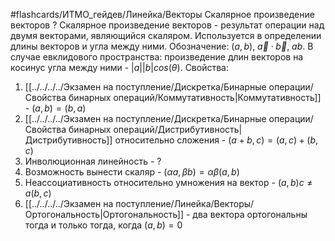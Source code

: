 #flashcards/ИТМО_гейдев/Линейка/Векторы
Скалярное произведение векторов
?
Скалярное произведение векторов - результат операции над двумя векторами, являющийся скаляром. Используется в определении длины векторов и угла между ними.
Обозначение: $(a,b)$, $\vec a \cdot \vec b$, $ab$.
В случае евклидового пространства: произведение длин векторов на косинус угла между ними - $|a||b|cos(\theta)$.
Свойства:
1. [[../../../../Экзамен на поступление/Дискретка/Бинарные операции/Свойства бинарных операций/Коммутативность|Коммутативность]] - $(a,b) = (b,a)$
2. [[../../../../Экзамен на поступление/Дискретка/Бинарные операции/Свойства бинарных операций/Дистрибутивность|Дистрибутивность]] относительно сложения - $(a + b,c) = (a,c) + (b,c)$
3. Инволюционная линейность - ?
4. Возможность вынести скаляр - $(\alpha a, \beta b) = \alpha \beta (a,b)$
5. Неассоциативность относительно умножения на вектор - $(a,b)c \not = a(b,c)$
6. [[../../../../Экзамен на поступление/Линейка/Векторы/Ортогональность|Ортогональность]] - два вектора ортогональны тогда и только тогда, когда $(a,b) = 0$
